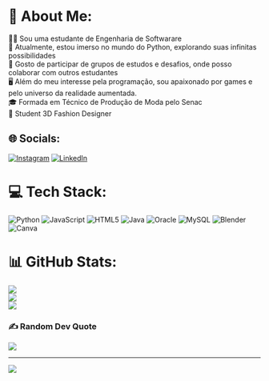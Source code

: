 # 💫 About Me:
👨‍💻 Sou uma estudante de Engenharia de Softwarare<br>🌱 Atualmente, estou imerso no mundo do Python, explorando suas infinitas possibilidades<br>💬 Gosto de participar de grupos de estudos e desafios, onde posso colaborar com outros estudantes<br>🖥️ Além do meu interesse pela programação, sou apaixonado por games e pelo universo da realidade aumentada.<br>🎓 Formada em Técnico de Produção de Moda pelo Senac<br>👗 Student 3D Fashion Designer


## 🌐 Socials:
[![Instagram](https://img.shields.io/badge/Instagram-%23E4405F.svg?logo=Instagram&logoColor=white)](https://instagram.com/nebulosaedit) [![LinkedIn](https://img.shields.io/badge/LinkedIn-%230077B5.svg?logo=linkedin&logoColor=white)](https://linkedin.com/in/gabriellicristinabio) 

# 💻 Tech Stack:
![Python](https://img.shields.io/badge/python-3670A0?style=for-the-badge&logo=python&logoColor=ffdd54) ![JavaScript](https://img.shields.io/badge/javascript-%23323330.svg?style=for-the-badge&logo=javascript&logoColor=%23F7DF1E) ![HTML5](https://img.shields.io/badge/html5-%23E34F26.svg?style=for-the-badge&logo=html5&logoColor=white) ![Java](https://img.shields.io/badge/java-%23ED8B00.svg?style=for-the-badge&logo=java&logoColor=white) ![Oracle](https://img.shields.io/badge/Oracle-F80000?style=for-the-badge&logo=oracle&logoColor=white) ![MySQL](https://img.shields.io/badge/mysql-%2300f.svg?style=for-the-badge&logo=mysql&logoColor=white) ![Blender](https://img.shields.io/badge/blender-%23F5792A.svg?style=for-the-badge&logo=blender&logoColor=white) ![Canva](https://img.shields.io/badge/Canva-%2300C4CC.svg?style=for-the-badge&logo=Canva&logoColor=white)
# 📊 GitHub Stats:
![](https://github-readme-stats.vercel.app/api?username=gabriellicristina&theme=city_light&hide_border=false&include_all_commits=true&count_private=true)<br/>
![](https://github-readme-streak-stats.herokuapp.com/?user=gabriellicristina&theme=city_light&hide_border=false)<br/>
![](https://github-readme-stats.vercel.app/api/top-langs/?username=gabriellicristina&theme=city_light&hide_border=false&include_all_commits=true&count_private=true&layout=compact)

### ✍️ Random Dev Quote
![](https://quotes-github-readme.vercel.app/api?type=horizontal&theme=light)

---
[![](https://visitcount.itsvg.in/api?id=gabriellicristina&icon=0&color=0)](https://visitcount.itsvg.in)

<!-- Proudly created with GPRM ( https://gprm.itsvg.in ) -->
